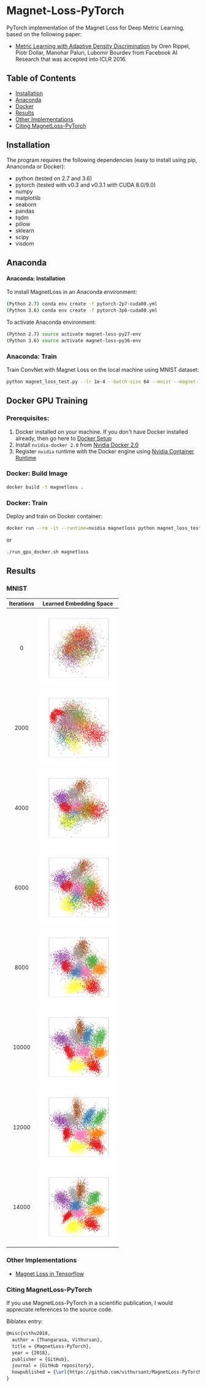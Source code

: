 # Magnet-Loss-PyTorch

PyTorch implementation of the Magnet Loss for Deep Metric Learning, based on the following paper:

* [Metric Learning with Adaptive Density Discrimination](https://research.fb.com/wp-content/uploads/2016/05/metric-learning-with-adaptive-density-discrimination.pdf?) by Oren Rippel, Piotr Dollar, Manohar Paluri, Lubomir Bourdev from Facebook AI Research that was accepted into ICLR 2016.

## Table of Contents
* [Installation](#installation)
* [Anaconda](#anaconda)
* [Docker](#docker)
* [Results](#results)
* [Other Implementations](#other-implementations)
* [Citing MagnetLoss-PyTorch](#citing-magnetloss-pytorch)

## Installation

The program requires the following dependencies (easy to install using pip, Ananconda or Docker):

* python (tested on 2.7 and 3.6)
* pytorch (tested with v0.3 and v0.3.1 with CUDA 8.0/9.0)
* numpy
* matplotlib
* seaborn
* pandas
* tqdm
* pillow
* sklearn
* scipy
* visdom

## Anaconda

#### Anaconda: Installation

To install MagnetLoss in an Anaconda environment:

```sh
(Python 2.7) conda env create -f pytorch-2p7-cuda80.yml
(Python 3.6) conda env create -f pytorch-3p6-cuda80.yml
```

To activate Anaconda environment:

```sh
(Python 2.7) source activate magnet-loss-py27-env
(Python 3.6) source activate magnet-loss-py36-env
```

### Anaconda: Train

Train ConvNet with Magnet Loss on the local machine using MNIST dataset:

```sh
python magnet_loss_test.py --lr 1e-4 --batch-size 64 --mnist --magnet-loss
```

## Docker GPU Training

### Prerequisites:
1. Docker installed on your machine. If you don't have Docker installed already, then go here to [Docker Setup](https://docs.docker.com/engine/getstarted/step_one/)
2. Install `nvidia-docker 2.0` from [Nvidia Docker 2.0](https://github.com/nvidia/nvidia-docker/wiki/Installation-(version-2.0))
3. Register `nvidia` runtime with the Docker engine using [Nvidia Container Runtime](https://github.com/NVIDIA/nvidia-container-runtime)

### Docker: Build Image
```sh
docker build -t magnetloss .
```

### Docker: Train
Deploy and train on Docker container:
```sh
docker run --rm -it --runtime=nvidia magnetloss python magnet_loss_test.py --lr 1e-4 --mnist --batch-size 64 --magnet-loss
```
or
```sh
./run_gpu_docker.sh magnetloss
```

## Results
### MNIST
| Iterations 	| Learned Embedding Space 	|
|:------------:	|:---------------:	|
|0 | <img src="results/0.png" width="200">|
|2000 | <img src="results/2000.png" width="200">|
|4000 | <img src="results/4000.png" width="200">|
|6000 | <img src="results/6000.png" width="200">|
|8000 | <img src="results/8000.png" width="200">|
|10000 | <img src="results/10000.png" width="200">|
|12000 | <img src="results/12000.png" width="200">|
|14000 | <img src="results/14000.png" width="200">|

### Other Implementations
* [Magnet Loss in Tensorflow](https://github.com/pumpikano/tf-magnet-loss)

### Citing MagnetLoss-PyTorch
If you use MagnetLoss-PyTorch in a scientific publication, I would appreciate references to the source code.

Biblatex entry:

```latex
@misc{vithu2018,
  author = {Thangarasa, Vithursan},
  title = {MagnetLoss-PyTorch},
  year = {2018},
  publisher = {GitHub},
  journal = {GitHub repository},
  howpublished = {\url{https://github.com/vithursant/MagnetLoss-PyTorch}}
}
```
